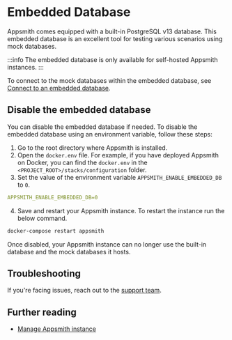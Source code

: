 # Embedded Database
Appsmith comes equipped with a built-in PostgreSQL v13 database. This embedded database is an excellent tool for testing various scenarios using mock databases.

:::info
The embedded database is only available for self-hosted Appsmith instances.
:::

To connect to the mock databases within the embedded database, see [Connect to an embedded database](/core-concepts/connecting-to-data-sources/connecting-to-databases#embedded-database).

## Disable the embedded database

You can disable the embedded database if needed. To disable the embedded database using an environment variable, follow these steps:

1. Go to the root directory where Appsmith is installed. 
2. Open the `docker.env` file. For example, if you have deployed Appsmith on Docker, you can find the `docker.env` in the `<PROJECT_ROOT>/stacks/configuration` folder.
3. Set the value of the environment variable `APPSMITH_ENABLE_EMBEDDED_DB` to `0`.
```yaml
APPSMITH_ENABLE_EMBEDDED_DB=0
```
4. Save and restart your Appsmith instance. To restart the instance run the below command.
```bash
docker-compose restart appsmith
```

Once disabled, your Appsmith instance can no longer use the built-in database and the mock databases it hosts.

## Troubleshooting

If you're facing issues, reach out to the [support team](mailto:support@appsmith.com).

## Further reading
* [Manage Appsmith instance](/getting-started/setup/instance-management)
